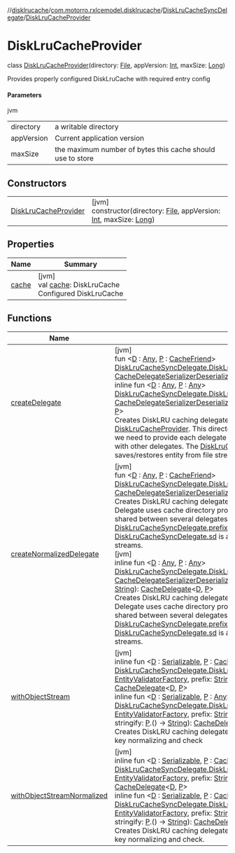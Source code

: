 //[disklrucache](../../../../index.md)/[com.motorro.rxlcemodel.disklrucache](../../index.md)/[DiskLruCacheSyncDelegate](../index.md)/[DiskLruCacheProvider](index.md)

# DiskLruCacheProvider

class [DiskLruCacheProvider](index.md)(directory: [File](https://docs.oracle.com/javase/8/docs/api/java/io/File.html), appVersion: [Int](https://kotlinlang.org/api/latest/jvm/stdlib/kotlin/-int/index.html), maxSize: [Long](https://kotlinlang.org/api/latest/jvm/stdlib/kotlin/-long/index.html))

Provides properly configured DiskLruCache with required entry config

#### Parameters

jvm

| | |
|---|---|
| directory | a writable directory |
| appVersion | Current application version |
| maxSize | the maximum number of bytes this cache should use to store |

## Constructors

| | |
|---|---|
| [DiskLruCacheProvider](-disk-lru-cache-provider.md) | [jvm]<br>constructor(directory: [File](https://docs.oracle.com/javase/8/docs/api/java/io/File.html), appVersion: [Int](https://kotlinlang.org/api/latest/jvm/stdlib/kotlin/-int/index.html), maxSize: [Long](https://kotlinlang.org/api/latest/jvm/stdlib/kotlin/-long/index.html)) |

## Properties

| Name | Summary |
|---|---|
| [cache](cache.md) | [jvm]<br>val [cache](cache.md): DiskLruCache<br>Configured DiskLruCache |

## Functions

| Name | Summary |
|---|---|
| [createDelegate](../../create-delegate.md) | [jvm]<br>fun &lt;[D](../../create-delegate.md) : [Any](https://kotlinlang.org/api/latest/jvm/stdlib/kotlin/-any/index.html), [P](../../create-delegate.md) : [CacheFriend](../../../../../cache/cache/com.motorro.rxlcemodel.cache/-cache-friend/index.md)&gt; [DiskLruCacheSyncDelegate.DiskLruCacheProvider](index.md).[createDelegate](../../create-delegate.md)(prefix: [String](https://kotlinlang.org/api/latest/jvm/stdlib/kotlin/-string/index.html), sd: [CacheDelegateSerializerDeserializer](../../../../../cache/cache/com.motorro.rxlcemodel.cache/-cache-delegate-serializer-deserializer/index.md)&lt;[D](../../create-delegate.md)&gt;): [CacheDelegate](../../../../../cache/cache/com.motorro.rxlcemodel.cache/-cache-delegate/index.md)&lt;[D](../../create-delegate.md), [P](../../create-delegate.md)&gt;<br>inline fun &lt;[D](../../create-delegate.md) : [Any](https://kotlinlang.org/api/latest/jvm/stdlib/kotlin/-any/index.html), [P](../../create-delegate.md) : [Any](https://kotlinlang.org/api/latest/jvm/stdlib/kotlin/-any/index.html)&gt; [DiskLruCacheSyncDelegate.DiskLruCacheProvider](index.md).[createDelegate](../../create-delegate.md)(prefix: [String](https://kotlinlang.org/api/latest/jvm/stdlib/kotlin/-string/index.html), sd: [CacheDelegateSerializerDeserializer](../../../../../cache/cache/com.motorro.rxlcemodel.cache/-cache-delegate-serializer-deserializer/index.md)&lt;[D](../../create-delegate.md)&gt;, crossinline stringify: [P](../../create-delegate.md).() -&gt; [String](https://kotlinlang.org/api/latest/jvm/stdlib/kotlin/-string/index.html)): [CacheDelegate](../../../../../cache/cache/com.motorro.rxlcemodel.cache/-cache-delegate/index.md)&lt;[D](../../create-delegate.md), [P](../../create-delegate.md)&gt;<br>Creates DiskLRU caching delegate for cache-service Delegate uses cache directory provided by [DiskLruCacheProvider](index.md). This directory is designed to be shared between several delegates. Thus we need to provide each delegate an unique [DiskLruCacheSyncDelegate.prefix](../../../../../disklrucache/com.motorro.rxlcemodel.disklrucache/-disk-lru-cache-sync-delegate/prefix.md) to not to mix data with other delegates. The [DiskLruCacheSyncDelegate.sd](../../../../../disklrucache/com.motorro.rxlcemodel.disklrucache/-disk-lru-cache-sync-delegate/sd.md) is a serializer/deserializer that saves/restores entity from file streams. |
| [createNormalizedDelegate](../../create-normalized-delegate.md) | [jvm]<br>fun &lt;[D](../../create-normalized-delegate.md) : [Any](https://kotlinlang.org/api/latest/jvm/stdlib/kotlin/-any/index.html), [P](../../create-normalized-delegate.md) : [CacheFriend](../../../../../cache/cache/com.motorro.rxlcemodel.cache/-cache-friend/index.md)&gt; [DiskLruCacheSyncDelegate.DiskLruCacheProvider](index.md).[createNormalizedDelegate](../../create-normalized-delegate.md)(prefix: [String](https://kotlinlang.org/api/latest/jvm/stdlib/kotlin/-string/index.html), sd: [CacheDelegateSerializerDeserializer](../../../../../cache/cache/com.motorro.rxlcemodel.cache/-cache-delegate-serializer-deserializer/index.md)&lt;[DataWithCacheKey](../../../../../cache/cache/com.motorro.rxlcemodel.cache/-data-with-cache-key/index.md)&lt;[D](../../create-normalized-delegate.md)&gt;&gt;): [CacheDelegate](../../../../../cache/cache/com.motorro.rxlcemodel.cache/-cache-delegate/index.md)&lt;[D](../../create-normalized-delegate.md), [P](../../create-normalized-delegate.md)&gt;<br>Creates DiskLRU caching delegate for cache-service with cache key normalizing and check. Delegate uses cache directory provided by [DiskLruCacheProvider](index.md). This directory is designed to be shared between several delegates. Thus we need to provide each delegate an unique [DiskLruCacheSyncDelegate.prefix](../../../../../disklrucache/com.motorro.rxlcemodel.disklrucache/-disk-lru-cache-sync-delegate/prefix.md) to not to mix data with other delegates. The [DiskLruCacheSyncDelegate.sd](../../../../../disklrucache/com.motorro.rxlcemodel.disklrucache/-disk-lru-cache-sync-delegate/sd.md) is a serializer/deserializer that saves/restores entity from file streams.<br>[jvm]<br>inline fun &lt;[D](../../create-normalized-delegate.md) : [Any](https://kotlinlang.org/api/latest/jvm/stdlib/kotlin/-any/index.html), [P](../../create-normalized-delegate.md) : [Any](https://kotlinlang.org/api/latest/jvm/stdlib/kotlin/-any/index.html)&gt; [DiskLruCacheSyncDelegate.DiskLruCacheProvider](index.md).[createNormalizedDelegate](../../create-normalized-delegate.md)(prefix: [String](https://kotlinlang.org/api/latest/jvm/stdlib/kotlin/-string/index.html), sd: [CacheDelegateSerializerDeserializer](../../../../../cache/cache/com.motorro.rxlcemodel.cache/-cache-delegate-serializer-deserializer/index.md)&lt;[DataWithCacheKey](../../../../../cache/cache/com.motorro.rxlcemodel.cache/-data-with-cache-key/index.md)&lt;[D](../../create-normalized-delegate.md)&gt;&gt;, crossinline stringify: [P](../../create-normalized-delegate.md).() -&gt; [String](https://kotlinlang.org/api/latest/jvm/stdlib/kotlin/-string/index.html)): [CacheDelegate](../../../../../cache/cache/com.motorro.rxlcemodel.cache/-cache-delegate/index.md)&lt;[D](../../create-normalized-delegate.md), [P](../../create-normalized-delegate.md)&gt;<br>Creates DiskLRU caching delegate for cache-service with cache key normalizing and check Delegate uses cache directory provided by [DiskLruCacheProvider](index.md). This directory is designed to be shared between several delegates. Thus we need to provide each delegate an unique [DiskLruCacheSyncDelegate.prefix](../../../../../disklrucache/com.motorro.rxlcemodel.disklrucache/-disk-lru-cache-sync-delegate/prefix.md) to not to mix data with other delegates. The [DiskLruCacheSyncDelegate.sd](../../../../../disklrucache/com.motorro.rxlcemodel.disklrucache/-disk-lru-cache-sync-delegate/sd.md) is a serializer/deserializer that saves/restores entity from file streams. |
| [withObjectStream](../../with-object-stream.md) | [jvm]<br>inline fun &lt;[D](../../with-object-stream.md) : [Serializable](https://docs.oracle.com/javase/8/docs/api/java/io/Serializable.html), [P](../../with-object-stream.md) : [CacheFriend](../../../../../cache/cache/com.motorro.rxlcemodel.cache/-cache-friend/index.md)&gt; [DiskLruCacheSyncDelegate.DiskLruCacheProvider](index.md).[withObjectStream](../../with-object-stream.md)(validatorFactory: [EntityValidatorFactory](../../../../../cache/cache/com.motorro.rxlcemodel.cache.entity/-entity-validator-factory/index.md), prefix: [String](https://kotlinlang.org/api/latest/jvm/stdlib/kotlin/-string/index.html) = createDefaultDelegatePrefix(D::class.java)): [CacheDelegate](../../../../../cache/cache/com.motorro.rxlcemodel.cache/-cache-delegate/index.md)&lt;[D](../../with-object-stream.md), [P](../../with-object-stream.md)&gt;<br>inline fun &lt;[D](../../with-object-stream.md) : [Serializable](https://docs.oracle.com/javase/8/docs/api/java/io/Serializable.html), [P](../../with-object-stream.md) : [Any](https://kotlinlang.org/api/latest/jvm/stdlib/kotlin/-any/index.html)&gt; [DiskLruCacheSyncDelegate.DiskLruCacheProvider](index.md).[withObjectStream](../../with-object-stream.md)(validatorFactory: [EntityValidatorFactory](../../../../../cache/cache/com.motorro.rxlcemodel.cache.entity/-entity-validator-factory/index.md), prefix: [String](https://kotlinlang.org/api/latest/jvm/stdlib/kotlin/-string/index.html) = createDefaultDelegatePrefix(D::class.java), crossinline stringify: [P](../../with-object-stream.md).() -&gt; [String](https://kotlinlang.org/api/latest/jvm/stdlib/kotlin/-string/index.html)): [CacheDelegate](../../../../../cache/cache/com.motorro.rxlcemodel.cache/-cache-delegate/index.md)&lt;[D](../../with-object-stream.md), [P](../../with-object-stream.md)&gt;<br>Creates DiskLRU caching delegate for cache-service that accepts [Serializable](https://docs.oracle.com/javase/8/docs/api/java/io/Serializable.html) data with cache key normalizing and check |
| [withObjectStreamNormalized](../../with-object-stream-normalized.md) | [jvm]<br>inline fun &lt;[D](../../with-object-stream-normalized.md) : [Serializable](https://docs.oracle.com/javase/8/docs/api/java/io/Serializable.html), [P](../../with-object-stream-normalized.md) : [CacheFriend](../../../../../cache/cache/com.motorro.rxlcemodel.cache/-cache-friend/index.md)&gt; [DiskLruCacheSyncDelegate.DiskLruCacheProvider](index.md).[withObjectStreamNormalized](../../with-object-stream-normalized.md)(validatorFactory: [EntityValidatorFactory](../../../../../cache/cache/com.motorro.rxlcemodel.cache.entity/-entity-validator-factory/index.md), prefix: [String](https://kotlinlang.org/api/latest/jvm/stdlib/kotlin/-string/index.html) = createDefaultDelegatePrefix(D::class.java)): [CacheDelegate](../../../../../cache/cache/com.motorro.rxlcemodel.cache/-cache-delegate/index.md)&lt;[D](../../with-object-stream-normalized.md), [P](../../with-object-stream-normalized.md)&gt;<br>inline fun &lt;[D](../../with-object-stream-normalized.md) : [Serializable](https://docs.oracle.com/javase/8/docs/api/java/io/Serializable.html), [P](../../with-object-stream-normalized.md) : [CacheFriend](../../../../../cache/cache/com.motorro.rxlcemodel.cache/-cache-friend/index.md)&gt; [DiskLruCacheSyncDelegate.DiskLruCacheProvider](index.md).[withObjectStreamNormalized](../../with-object-stream-normalized.md)(validatorFactory: [EntityValidatorFactory](../../../../../cache/cache/com.motorro.rxlcemodel.cache.entity/-entity-validator-factory/index.md), prefix: [String](https://kotlinlang.org/api/latest/jvm/stdlib/kotlin/-string/index.html) = createDefaultDelegatePrefix(D::class.java), crossinline stringify: [P](../../with-object-stream-normalized.md).() -&gt; [String](https://kotlinlang.org/api/latest/jvm/stdlib/kotlin/-string/index.html)): [CacheDelegate](../../../../../cache/cache/com.motorro.rxlcemodel.cache/-cache-delegate/index.md)&lt;[D](../../with-object-stream-normalized.md), [P](../../with-object-stream-normalized.md)&gt;<br>Creates DiskLRU caching delegate for cache-service that accepts [Serializable](https://docs.oracle.com/javase/8/docs/api/java/io/Serializable.html) data with cache key normalizing and check. |
